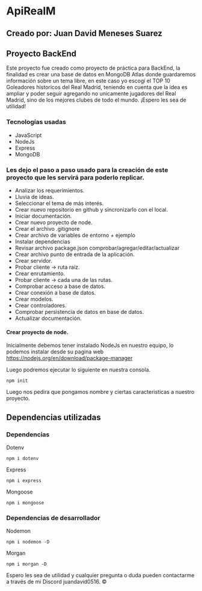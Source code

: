 # ApiRealM

## Creado por: Juan David Meneses Suarez

## Proyecto BackEnd

Este proyecto fue creado como proyecto de práctica para BackEnd, la finalidad es crear una base de datos en MongoDB Atlas donde guardaremos información sobre un tema libre, en este caso yo escogí el TOP 10 Goleadores historicos del Real Madrid, teniendo en cuenta que la idea es ampliar y poder seguir agregando no unicamente jugadores del Real Madrid, sino de los mejores clubes de todo el mundo. ¡Espero les sea de utilidad!

### Tecnologías usadas

- JavaScript
- NodeJs
- Express
- MongoDB

### Les dejo el paso a paso usado para la creación de este proyecto que les servirá para poderlo replicar.

- Analizar los requerimientos.
- Lluvia de ideas.
- Seleccionar el tema de más interés.
- Crear nuevo repositorio en github y sincronizarlo con el local.
- Iniciar documentación.
- Crear nuevo proyecto de node.
- Crear el archivo .gitignore
- Crear archivo de variables de entorno + ejemplo
- Instalar dependencias
- Revisar archivo package.json comprobar/agregar/editar/actualizar
- Crear archivo punto de entrada de la aplicación.
- Crear servidor.
- Probar cliente -> ruta raíz.
- Crear enrutamiento.
- Probar cliente -> cada una de las rutas.
- Comprobar acceso a base de datos.
- Crear conexión a base de datos.
- Crear modelos.
- Crear controladores.
- Comprobar persistencia de datos en base de datos.
- Actualizar documentación.

#### Crear proyecto de node.

Inicialmente debemos tener instalado NodeJs en nuestro equipo, lo podemos instalar desde su pagina web https://nodejs.org/en/download/package-manager

Luego podremos ejecutar lo siguiente en nuestra consola.

```
npm init
```

Luego nos pedira que pongamos nombre y ciertas caracteristicas a nuestro proyecto.

## Dependencias utilizadas

### Dependencias

Dotenv

```
npm i dotenv
```

Express

```
npm i express
```

Mongoose

```
npm i mongoose
```

### Dependencias de desarrollador

Nodemon

```
npm i nodemon -D
```

Morgan

```
npm i morgan -D
```

Espero les sea de utilidad y cualquier pregunta o duda pueden contactarme a través de mi Discord juandavid0516.
:copyright:
